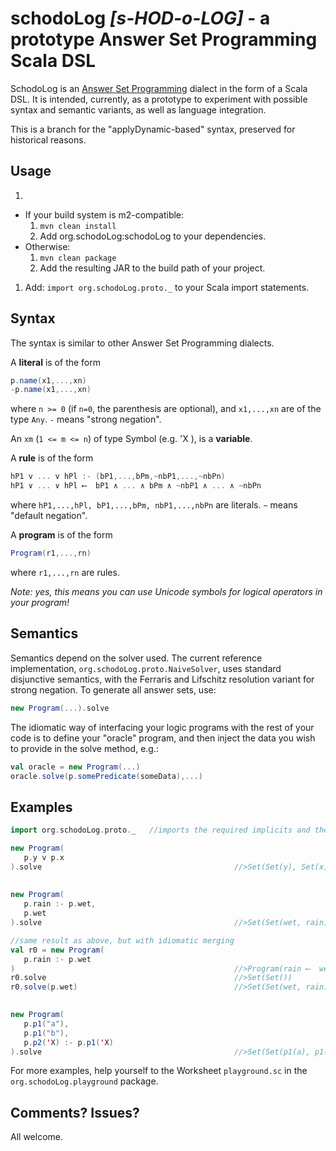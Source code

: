 **schodoLog** *[s-HOD-o-LOG]* - a prototype Answer Set Programming Scala DSL
=====================================================================

SchodoLog is an [Answer Set Programming](https://en.wikipedia.org/wiki/Answer_set_programming) dialect in the form of a Scala DSL. It is intended, currently, as a prototype to experiment with possible syntax and semantic variants, as well as language integration.

This is a branch for the "applyDynamic-based" syntax, preserved for historical reasons.

Usage
----------

 1. 
   - If your build system is m2-compatible:
     1. `mvn clean install`
     1. Add org.schodoLog:schodoLog to your dependencies.
   - Otherwise:
     1. `mvn clean package`
 	   1. Add the resulting JAR to the build path of your project.
 1. Add: `import org.schodoLog.proto._` to your Scala import statements.


Syntax
-----------
The syntax is similar to other Answer Set Programming dialects.

A **literal** is of the form

```scala
p.name(x1,...,xn)
-p.name(x1,...,xn)
```
    
where `n >= 0` (if `n=0`, the parenthesis are optional), and `x1,...,xn` are of the type `Any`. `-` means "strong negation".

An `xm` (`1 <= m <= n`) of type Symbol (e.g. 'X ), is a **variable**.

A **rule** is of the form

```scala
hP1 v ... v hPl :- (bP1,...,bPm,~nbP1,...,~nbPn)
hP1 ∨ ... ∨ hPl ⟵  bP1 ∧ ... ∧ bPm ∧ ~nbP1 ∧ ... ∧ ~nbPn
```

where `hP1,...,hPl, bP1,...,bPm, nbP1,...,nbPn` are literals. `~` means "default negation".

A **program** is of the form

```scala
Program(r1,...,rn)
```
  
where `r1,...,rn` are rules.

*Note: yes, this means you can use Unicode symbols for logical operators in your program!*

Semantics
------------
Semantics depend on the solver used. The current reference implementation, `org.schodoLog.proto.NaiveSolver`, uses standard
disjunctive semantics, with the Ferraris and Lifschitz resolution variant for strong negation. To generate all answer sets, use:

```scala
new Program(...).solve
```
	
The idiomatic way of interfacing your logic programs with the rest of your code is to define your "oracle" program, and then inject
the data you wish to provide in the solve method, e.g.:

```scala
val oracle = new Program(...)
oracle.solve(p.somePredicate(someData),...)
```
	
Examples
-----------

```scala
import org.schodoLog.proto._   //imports the required implicits and the "magic" p object

new Program(
   p.y v p.x
).solve                                           //>Set(Set(y), Set(x))
   
   
new Program(
   p.rain :- p.wet,
   p.wet
).solve                                           //>Set(Set(wet, rain))

//same result as above, but with idiomatic merging
val r0 = new Program(
   p.rain :- p.wet
)                                                 //>Program(rain ⟵  wet.)
r0.solve                                          //>Set(Set())
r0.solve(p.wet)                                   //>Set(Set(wet, rain))
   

new Program(
   p.p1("a"),
   p.p1("b"),
   p.p2('X) :- p.p1('X)
).solve                                           //>Set(Set(p1(a), p1(b), p2(a), p2(b)))
```

For more examples, help yourself to the Worksheet `playground.sc` in the `org.schodoLog.playground` package. 

Comments? Issues?
------------
All welcome.